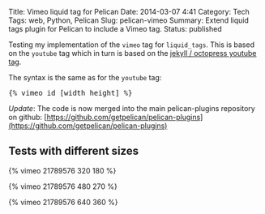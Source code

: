 Title: Vimeo liquid tag for Pelican
Date: 2014-03-07 4:41
Category: Tech
Tags: web, Python, Pelican
Slug: pelican-vimeo
Summary: Extend liquid tags plugin for Pelican to include a Vimeo tag.
Status: published


Testing my implementation of the `vimeo` tag for `liquid_tags`. This is based on the `youtube` tag which in turn is based on the [jekyll / octopress youtube tag](https://gist.github.com/jamieowen/2063748).

The syntax is the same as for the `youtube` tag:

<div class="highlight"><pre>
{% vimeo id [width height] %}
</pre></div>

_Update_: The code is now merged into the main pelican-plugins repository on github:
[https://github.com/getpelican/pelican-plugins](https://github.com/getpelican/pelican-plugins)


## Tests with different sizes

{% vimeo 21789576 320 180 %}

{% vimeo 21789576 480 270 %}

{% vimeo 21789576 640 360 %}

